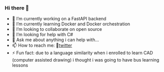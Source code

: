 ### Hi there 👋

<!--
**joaojesus81/joaojesus81** is a ✨ _special_ ✨ repository because its `README.md` (this file) appears on your GitHub profile.-->

- 🔭 I’m currently working on a FastAPI backend
- 🌱 I’m currently learning Docker and Docker orchestration
- 👯 I’m looking to collaborate on open source
- 🤔 I’m looking for help with C#
- 💬 Ask me about anything i can help with...
- 📫 How to reach me: 🐥[twitter](https://twitter.com/joaojesus81)
- ⚡ Fun fact: due to a language similarity when i enrolled to learn CAD (computer assisted drawing) i thought i was going to have bus learning lessons
